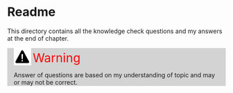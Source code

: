 # Readme 
This directory contains all the knowledge check questions and my answers at the end of chapter.
<div style="background-color: lightgrey; padding: 0 15px">
<img src="../../images/warning.svg" alt="Warning Image" height=40px width=auto style="vertical-align: bottom; background-color: inherit">
<span style="color: red; font-size: 28px; font-width: 900">Warning</span>
<p> Answer of questions are based on my understanding of topic and may or may not be correct.</p>
</div>